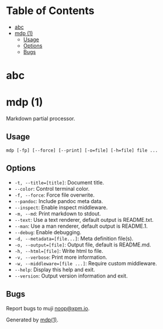 Table of Contents
=================

* [abc](#abc)
* [mdp (1)](#mdp-1)
  * [Usage](#usage)
  * [Options](#options)
  * [Bugs](#bugs)

abc
===

mdp (1)
=======

Markdown partial processor.

## Usage

```
mdp [-fp] [--force] [--print] [-o=file] [-h=file] file ...
```

## Options

* `-t, --title=[title]`: Document title.
* `--color`: Control terminal color.
* `-f, --force`: Force file overwrite.
* `--pandoc`: Include pandoc meta data.
* `--inspect`: Enable inspect middleware.
* `-m, --md`: Print markdown to stdout.
* `--text`: Use a text renderer, default output is README.txt.
* `--man`: Use a man renderer, default output is README.1.
* `--debug`: Enable debugging.
* `-d, --metadata=[file...]`: Meta definition file(s).
* `-o, --output=[file]`: Output file, default is README.md.
* `-h, --html=[file]`: Write html to file.
* `-v, --verbose`: Print more information.
* `-w, --middleware=[file ...]`: Require custom middleware.
* `--help`: Display this help and exit.
* `--version`: Output version information and exit.

## Bugs

Report bugs to muji [&#x6e;&#111;&#111;&#x70;&#64;&#120;&#x70;&#109;&#46;&#105;&#111;](&#x6d;&#x61;&#x69;&#x6c;&#x74;&#x6f;&#x3a;&#x6e;&#111;&#111;&#x70;&#64;&#120;&#x70;&#109;&#46;&#105;&#111;).

Generated by [mdp(1)](https://github.com/freeformsystems/mdp).

